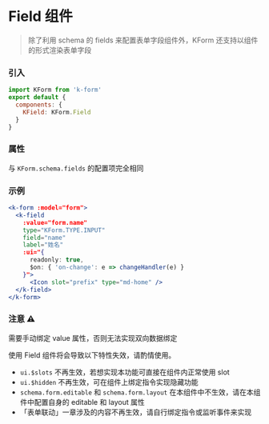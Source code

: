 # Field 组件

> 除了利用 schema 的 fields 来配置表单字段组件外，KForm 还支持以组件的形式渲染表单字段

### 引入

```js
import KForm from 'k-form'
export default {
  components: {
    KField: KForm.Field
  }
}
```

### 属性

与 `KForm.schema.fields` 的配置项完全相同

### 示例

```jsx
<k-form :model="form">
  <k-field 
    :value="form.name" 
    type="KForm.TYPE.INPUT" 
    field="name" 
    label="姓名" 
    :ui="{
      readonly: true, 
      $on: { 'on-change': e => changeHandler(e) }
    }">
      <Icon slot="prefix" type="md-home" />
  </k-field>
</k-form>
```

### 注意 ⚠️

需要手动绑定 value 属性，否则无法实现双向数据绑定

使用 Field 组件将会导致以下特性失效，请酌情使用。

* `ui.$slots` 不再生效，若想实现本功能可直接在组件内正常使用 slot
* `ui.$hidden` 不再生效，可在组件上绑定指令实现隐藏功能
* `schema.form.editable` 和 `schema.form.layout` 在本组件中不生效，请在本组件中配置自身的 editable 和 layout 属性
* 「表单联动」一章涉及的内容不再生效，请自行绑定指令或监听事件来实现